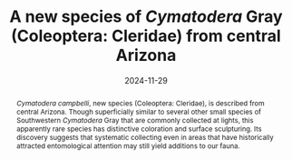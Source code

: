 ---
title: 'A new species of <i>Cymatodera</i> Gray (Coleoptera: Cleridae) from central Arizona'
date: '2024-11-29'
doi: ''
journal: Insecta Mundi
issue: '1080'
pagination: '1-3'
zoobank: 'urn:lsid:zoobank.org:pub:C8811EF9-9B84-4889-AF81-046069CBD6E1'

authors:
  - first_name: 'Jacques'
    last_name: 'Rifkind'
    affiliation: 'California State Collection of Arthropods, 3294 Meadowview Road, Sacramento, CA 95832 USA'
    email: 'clerid@aol.com'

download: ''

supplementary: ''

keywords:
  - Checkered beetles
  - fauna
  - endemism
  - rarity
  
categories:
  - Coleoptera
  - Cicindelidae
  
references:
  - authors: Barr WF.
    year: 1972
    title: 'New species of North American <i>Cymatodera </i>(Coleoptera: Cleridae). Entomologische Arbeiten aus dem Museum G. Frey Tutzing bei München 23'
    pages: 1–32
    doi: 
    url: 
    access:  

abstract: '<i>Cymatodera campbelli</i>, new species (Coleoptera: Cleridae), is described from central Arizona. Though superficially similar to several other small species of Southwestern <i>Cymatodera </i>Gray that are commonly collected at lights, this apparently rare species has distinctive coloration and surface sculpturing. Its discovery suggests that systematic collecting even in areas that have historically attracted entomological attention may still yield additions to our fauna.'

---